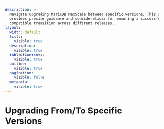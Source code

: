 ```yaml
---
description: >-
  Navigate upgrading MariaDB MaxScale between specific versions. This section
  provides precise guidance and considerations for ensuring a successful and
  compatible transition across different releases.
layout:
  width: default
  title:
    visible: true
  description:
    visible: true
  tableOfContents:
    visible: true
  outline:
    visible: true
  pagination:
    visible: false
  metadata:
    visible: true
---
```


# Upgrading From/To Specific Versions

